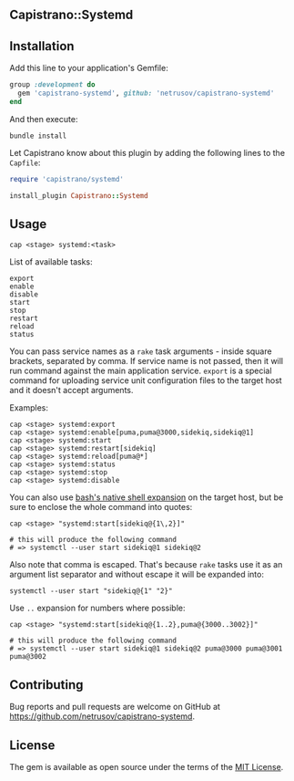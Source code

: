 ## Capistrano::Systemd

## Installation

Add this line to your application's Gemfile:

```ruby
group :development do
  gem 'capistrano-systemd', github: 'netrusov/capistrano-systemd'
end
```

And then execute:
```
bundle install
```

Let Capistrano know about this plugin by adding the following lines to the `Capfile`:

```ruby
require 'capistrano/systemd'

install_plugin Capistrano::Systemd
```

## Usage

```shell script
cap <stage> systemd:<task>
```

List of available tasks:

```
export
enable
disable
start
stop
restart
reload
status
```

You can pass service names as a `rake` task arguments - inside square brackets, separated by comma.
If service name is not passed, then it will run command against the main application service.
`export` is a special command for uploading service unit configuration files to the target host and it doesn't accept arguments.

Examples:

```shell script
cap <stage> systemd:export
cap <stage> systemd:enable[puma,puma@3000,sidekiq,sidekiq@1]
cap <stage> systemd:start
cap <stage> systemd:restart[sidekiq]
cap <stage> systemd:reload[puma@*]
cap <stage> systemd:status
cap <stage> systemd:stop
cap <stage> systemd:disable
```

You can also use [bash's native shell expansion](https://www.gnu.org/software/bash/manual/html_node/Shell-Expansions.html) on the target host, but be sure to enclose the whole command into quotes:

```shell script
cap <stage> "systemd:start[sidekiq@{1\,2}]"

# this will produce the following command
# => systemctl --user start sidekiq@1 sidekiq@2
```

Also note that comma is escaped. That's because `rake` tasks use it as an argument list separator and without escape it will be expanded into:

```shell script
systemctl --user start "sidekiq@{1" "2}"
```

Use `..` expansion for numbers where possible:

```shell script
cap <stage> "systemd:start[sidekiq@{1..2},puma@{3000..3002}]"

# this will produce the following command
# => systemctl --user start sidekiq@1 sidekiq@2 puma@3000 puma@3001 puma@3002
```

## Contributing

Bug reports and pull requests are welcome on GitHub at https://github.com/netrusov/capistrano-systemd.

## License

The gem is available as open source under the terms of the [MIT License](https://opensource.org/licenses/MIT).
